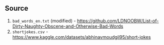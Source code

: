 ## Source
1. `bad_words_en.txt` (modified) - https://github.com/LDNOOBW/List-of-Dirty-Naughty-Obscene-and-Otherwise-Bad-Words
2. `shortjokes.csv` - https://www.kaggle.com/datasets/abhinavmoudgil95/short-jokes
